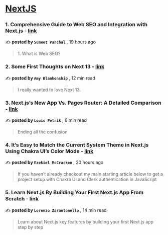 
<h1><a href=https://medium.com/tag/nextjs/recommended target="_blank" rel="noopener noreferrer">NextJS</a></h1>
<h3>1. Comprehensive Guide to Web SEO and Integration with Next.js - <a href=https://medium.com/@sumeetpanchal-21/comprehensive-guide-to-web-seo-and-integration-with-next-js-8946ee08a534?source=tag_recommended_feed---------0-84----------nextjs----------9d7227dd_7cad_4150_820b_7b282d6b4be8------- target="_blank" rel="noopener noreferrer">link</a></h3>

✍️ **posted by `Sumeet Panchal`** <date> , 19 hours ago</date>

<blockquote>1. What is Web SEO?</blockquote>

<h3>2. Some First Thoughts on Next 13 - <a href=https://medium.com/better-programming/some-first-thoughts-on-next-13-922a6a6c5200?source=tag_recommended_feed---------1-107----------nextjs----------9d7227dd_7cad_4150_820b_7b282d6b4be8------- target="_blank" rel="noopener noreferrer">link</a></h3>

✍️ **posted by `Amy Blankenship`** <date> , 12 min read</date>

<blockquote>I really wanted to love Next 13.</blockquote>

<h3>3. Next.js’s New App Vs. Pages Router: A Detailed Comparison - <a href=https://medium.com/javascript-in-plain-english/next-jss-new-app-vs-pages-router-a-detailed-comparison-46f846963af5?source=tag_recommended_feed---------2-85----------nextjs----------9d7227dd_7cad_4150_820b_7b282d6b4be8------- target="_blank" rel="noopener noreferrer">link</a></h3>

✍️ **posted by `Louis Petrik`** <date> , 6 min read</date>

<blockquote>Ending all the confusion</blockquote>

<h3>4. It’s Easy to Match the Current System Theme in Next.js Using Chakra UI’s Color Mode - <a href=https://medium.com/@theemccracken/its-easy-to-match-the-current-system-theme-in-next-js-using-chakra-ui-s-color-mode-be86b905e82?source=tag_recommended_feed---------3-84----------nextjs----------9d7227dd_7cad_4150_820b_7b282d6b4be8------- target="_blank" rel="noopener noreferrer">link</a></h3>

✍️ **posted by `Ezekiel McCracken`** <date> , 20 hours ago</date>

<blockquote>If you haven’t already checkout my main starting article below to get a project setup with Chakra UI and Clerk authentication in JavaScript</blockquote>

<h3>5. Learn Next.js By Building Your First Next.js App From Scratch - <a href=https://medium.com/gitconnected/learn-next-js-by-building-your-first-next-js-app-from-scratch-8ec7cc93a9cb?source=tag_recommended_feed---------4-107----------nextjs----------9d7227dd_7cad_4150_820b_7b282d6b4be8------- target="_blank" rel="noopener noreferrer">link</a></h3>

✍️ **posted by `Lorenzo Zarantonello`** <date> , 14 min read</date>

<blockquote>Learn about Next.js key features by building your first Next.js app step by step</blockquote>

